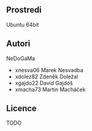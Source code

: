 Prostredi
---------
Ubuntu 64bit

Autori
------

NeDoGaMa
- xnesva06 Marek Nesvadba 
- xdolez82 Zdeněk Doležal
- xgajdo22 David Gajdoš
- xmacha73 Martin Macháček

Licence
-------
TODO
